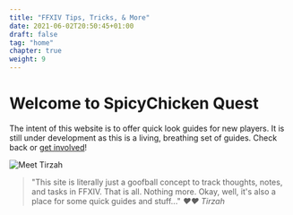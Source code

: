 ```yaml
---
title: "FFXIV Tips, Tricks, & More"
date: 2021-06-02T20:50:45+01:00
draft: false
tag: "home"
chapter: true
weight: 9
---
```


# Welcome to SpicyChicken Quest

The intent of this website is to offer quick look guides for new players. It is still under development as this is a living, breathing set of guides. Check back or [get involved](/feedback)!








![Meet Tirzah](/images/tirzah.png)
> "This site is literally just a goofball concept to track thoughts, notes, and tasks in FFXIV. That is all. Nothing more. Okay, well, it's also a place for some quick guides and stuff..." *♥♥ Tirzah*

